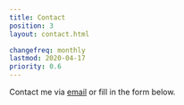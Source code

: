 ```yaml
---
title: Contact
position: 3
layout: contact.html

changefreq: monthly
lastmod: 2020-04-17
priority: 0.6
---
```


Contact me via [email](mailto:{{contact}}) or fill in the form below.
